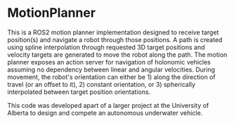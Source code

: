 # MotionPlanner
This is a ROS2 motion planner implementation designed to receive target position(s) and navigate a robot through those positions. A path is created using spline interpolation through requested 3D target positions and velocity targets are generated to move the robot along the path. The motion planner exposes an action server for navigation of holonomic vehicles assuming no dependency between linear and angular velocities. During movement, the robot's orientation can either be 1) along the direction of travel (or an offset to it), 2) constant orientation, or 3) spherically interpolated between target position orientations. 

This code was developed apart of a larger project at the University of Alberta to design and compete an autonomous underwater vehicle.

